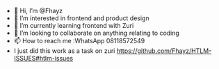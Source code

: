 - 👋 Hi, I’m @Fhayz
- 👀 I’m interested in frontend and product design
- 🌱 I’m currently learning frontend with Zuri
- 💞️ I’m looking to collaborate on anything relating to coding
- 📫 How to reach me :WhatsApp 08118572549
- I just did this work as a task on zuri
https://github.com/Fhayz/HTLM-ISSUES#htlm-issues
<!---
Fhayz/Fhayz is a ✨ special ✨ repository because its `README.md` (this file) appears on your GitHub profile.
You can click the Preview link to take a look at your changes.
--->
